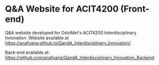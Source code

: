 # Q&A Website for ACIT4200 (Front-end)

Q&A website developed for OsloMet's ACIT4200 Interdisciplinary Innovation.
Website available at https://anafvana.github.io/QandA_Interdisciplinary_Innovation/



Back-end available at: https://github.com/anafvana/QandA_Interdisciplinary_Innovation_Backend
